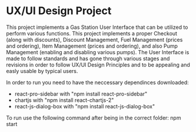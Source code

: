 # UX/UI Design Project

This project implements a Gas Station User Interface that can be utilized to perform various functions. This project implements a proper Checkout (along with discounts), Discount Management, Fuel Management (prices and ordering), Item Management (prices and ordering), and also Pump Management (enabling and disabling various pumps). The User Interface is made to follow standards and has gone through various stages and revisions in order to follow UX/UI Design Principles and to be appealing and easly usable by typical users.

In order to run you need to have the neccessary dependinces downloaded:

- react-pro-sidebar
  with "npm install react-pro-sidebar"
- chartjs
  with  "npm install react-chartjs-2"
- react-js-dialog-box
  with "npm install react-js-dialog-box"
  
To run use the following command after being in the correct folder:
npm start 
